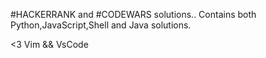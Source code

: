 #HACKERRANK and #CODEWARS solutions..
Contains both Python,JavaScript,Shell and Java solutions.

<3 Vim && VsCode

